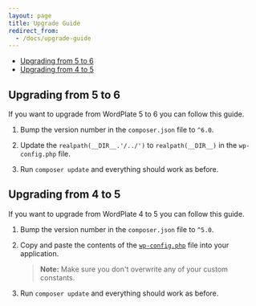 ```yaml
---
layout: page
title: Upgrade Guide
redirect_from:
  - /docs/upgrade-guide
---
```


- [Upgrading from 5 to 6](#upgrading-from-5-to-6)
- [Upgrading from 4 to 5](#upgrading-from-4-to-5)

## Upgrading from 5 to 6

If you want to upgrade from WordPlate 5 to 6 you can follow this guide.

1. Bump the version number in the `composer.json` file to `^6.0`.

2. Update the `realpath(__DIR__.'/../')` to `realpath(__DIR__)` in the `wp-config.php` file.

3. Run `composer update` and everything should work as before.

## Upgrading from 4 to 5

If you want to upgrade from WordPlate 4 to 5 you can follow this guide.

1. Bump the version number in the `composer.json` file to `^5.0`.

2. Copy and paste the contents of the [`wp-config.php`](public/wp-config.php) file into your application.

    > **Note:** Make sure you don't overwrite any of your custom constants.

3. Run `composer update` and everything should work as before.
